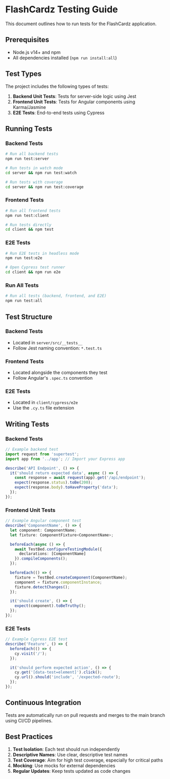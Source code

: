 # FlashCardz Testing Guide

This document outlines how to run tests for the FlashCardz application.

## Prerequisites

- Node.js v14+ and npm
- All dependencies installed (`npm run install:all`)

## Test Types

The project includes the following types of tests:

1. **Backend Unit Tests**: Tests for server-side logic using Jest
2. **Frontend Unit Tests**: Tests for Angular components using Karma/Jasmine
3. **E2E Tests**: End-to-end tests using Cypress

## Running Tests

### Backend Tests

```bash
# Run all backend tests
npm run test:server

# Run tests in watch mode
cd server && npm run test:watch

# Run tests with coverage
cd server && npm run test:coverage
```

### Frontend Tests

```bash
# Run all frontend tests
npm run test:client

# Run tests directly
cd client && npm test
```

### E2E Tests

```bash
# Run E2E tests in headless mode
npm run test:e2e

# Open Cypress test runner
cd client && npm run e2e
```

### Run All Tests

```bash
# Run all tests (backend, frontend, and E2E)
npm run test:all
```

## Test Structure

### Backend Tests

- Located in `server/src/__tests__`
- Follow Jest naming convention: `*.test.ts`

### Frontend Tests

- Located alongside the components they test
- Follow Angular's `.spec.ts` convention

### E2E Tests

- Located in `client/cypress/e2e`
- Use the `.cy.ts` file extension

## Writing Tests

### Backend Tests

```typescript
// Example backend test
import request from 'supertest';
import app from '../app'; // Import your Express app

describe('API Endpoint', () => {
  it('should return expected data', async () => {
    const response = await request(app).get('/api/endpoint');
    expect(response.status).toBe(200);
    expect(response.body).toHaveProperty('data');
  });
});
```

### Frontend Unit Tests

```typescript
// Example Angular component test
describe('ComponentName', () => {
  let component: ComponentName;
  let fixture: ComponentFixture<ComponentName>;

  beforeEach(async () => {
    await TestBed.configureTestingModule({
      declarations: [ComponentName]
    }).compileComponents();
  });

  beforeEach(() => {
    fixture = TestBed.createComponent(ComponentName);
    component = fixture.componentInstance;
    fixture.detectChanges();
  });

  it('should create', () => {
    expect(component).toBeTruthy();
  });
});
```

### E2E Tests

```typescript
// Example Cypress E2E test
describe('Feature', () => {
  beforeEach(() => {
    cy.visit('/');
  });

  it('should perform expected action', () => {
    cy.get('[data-test=element]').click();
    cy.url().should('include', '/expected-route');
  });
});
```

## Continuous Integration

Tests are automatically run on pull requests and merges to the main branch using CI/CD pipelines.

## Best Practices

1. **Test Isolation**: Each test should run independently
2. **Descriptive Names**: Use clear, descriptive test names
3. **Test Coverage**: Aim for high test coverage, especially for critical paths
4. **Mocking**: Use mocks for external dependencies
5. **Regular Updates**: Keep tests updated as code changes 